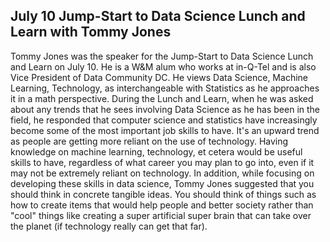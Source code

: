 ## July 10 Jump-Start to Data Science Lunch and Learn with Tommy Jones

Tommy Jones was the speaker for the Jump-Start to Data Science Lunch and Learn on July 10. He is a W&M alum who works at in-Q-Tel and is also Vice President of Data Community DC. He views Data Science, Machine Learning, Technology, as interchangeable with Statistics as he approaches it in a math perspective. During the Lunch and Learn, when he was asked about any trends that he sees involving Data Science as he has been in the field, he responded that computer science and statistics have increasingly become some of the most important job skills to have. It's an upward trend as people are getting more reliant on the use of technology. Having knowledge on machine learning, technology, et cetera would be useful skills to have, regardless of what career you may plan to go into, even if it may not be extremely reliant on technology. In addition, while focusing on developing these skills in data science, Tommy Jones suggested that you should think in concrete tangible ideas. You should think of things such as how to create items that would help people and better society rather than "cool" things like creating a super artificial super brain that can take over the planet (if technology really can get that far).
